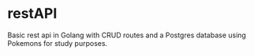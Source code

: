 # restAPI
Basic rest api in Golang with CRUD routes and a Postgres database using Pokemons for study purposes.
